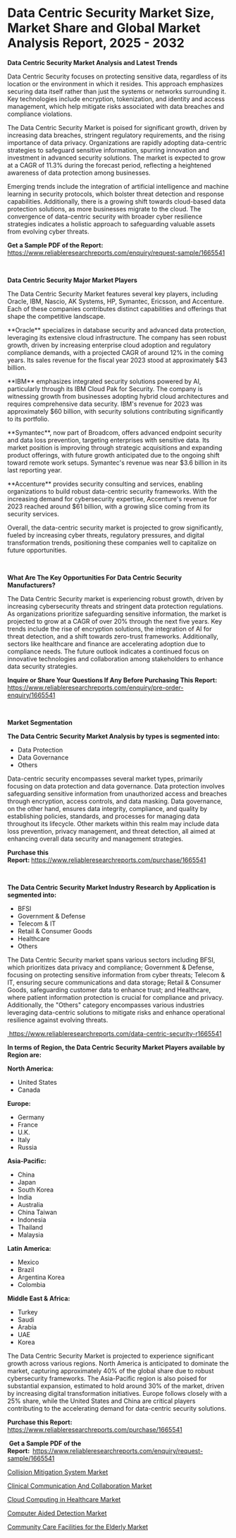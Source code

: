 <p><h1>Data Centric Security Market Size, Market Share and Global Market Analysis Report, 2025 - 2032</h1></p><p><strong>Data Centric Security Market Analysis and Latest Trends</strong></p>
<p><p>Data Centric Security focuses on protecting sensitive data, regardless of its location or the environment in which it resides. This approach emphasizes securing data itself rather than just the systems or networks surrounding it. Key technologies include encryption, tokenization, and identity and access management, which help mitigate risks associated with data breaches and compliance violations.</p><p>The Data Centric Security Market is poised for significant growth, driven by increasing data breaches, stringent regulatory requirements, and the rising importance of data privacy. Organizations are rapidly adopting data-centric strategies to safeguard sensitive information, spurring innovation and investment in advanced security solutions. The market is expected to grow at a CAGR of 11.3% during the forecast period, reflecting a heightened awareness of data protection among businesses.</p><p>Emerging trends include the integration of artificial intelligence and machine learning in security protocols, which bolster threat detection and response capabilities. Additionally, there is a growing shift towards cloud-based data protection solutions, as more businesses migrate to the cloud. The convergence of data-centric security with broader cyber resilience strategies indicates a holistic approach to safeguarding valuable assets from evolving cyber threats.</p></p>
<p><strong>Get a Sample PDF of the Report:&nbsp;</strong> <a href="https://www.reliableresearchreports.com/enquiry/request-sample/1665541?utm_campaign=115&utm_medium=2&utm_source=Github&utm_content=ia&utm_term=09032025&utm_id=data-centric-security">https://www.reliableresearchreports.com/enquiry/request-sample/1665541</a></p>
<p>&nbsp;</p>
<p><strong>Data Centric Security Major Market Players</strong></p>
<p><p>The Data Centric Security Market features several key players, including Oracle, IBM, Nascio, AK Systems, HP, Symantec, Ericsson, and Accenture. Each of these companies contributes distinct capabilities and offerings that shape the competitive landscape.</p><p>**Oracle** specializes in database security and advanced data protection, leveraging its extensive cloud infrastructure. The company has seen robust growth, driven by increasing enterprise cloud adoption and regulatory compliance demands, with a projected CAGR of around 12% in the coming years. Its sales revenue for the fiscal year 2023 stood at approximately $43 billion.</p><p>**IBM** emphasizes integrated security solutions powered by AI, particularly through its IBM Cloud Pak for Security. The company is witnessing growth from businesses adopting hybrid cloud architectures and requires comprehensive data security. IBM's revenue for 2023 was approximately $60 billion, with security solutions contributing significantly to its portfolio.</p><p>**Symantec**, now part of Broadcom, offers advanced endpoint security and data loss prevention, targeting enterprises with sensitive data. Its market position is improving through strategic acquisitions and expanding product offerings, with future growth anticipated due to the ongoing shift toward remote work setups. Symantec's revenue was near $3.6 billion in its last reporting year.</p><p>**Accenture** provides security consulting and services, enabling organizations to build robust data-centric security frameworks. With the increasing demand for cybersecurity expertise, Accenture's revenue for 2023 reached around $61 billion, with a growing slice coming from its security services.</p><p>Overall, the data-centric security market is projected to grow significantly, fueled by increasing cyber threats, regulatory pressures, and digital transformation trends, positioning these companies well to capitalize on future opportunities.</p></p>
<p>&nbsp;</p>
<p><strong>What Are The Key Opportunities For Data Centric Security Manufacturers?</strong></p>
<p><p>The Data Centric Security market is experiencing robust growth, driven by increasing cybersecurity threats and stringent data protection regulations. As organizations prioritize safeguarding sensitive information, the market is projected to grow at a CAGR of over 20% through the next five years. Key trends include the rise of encryption solutions, the integration of AI for threat detection, and a shift towards zero-trust frameworks. Additionally, sectors like healthcare and finance are accelerating adoption due to compliance needs. The future outlook indicates a continued focus on innovative technologies and collaboration among stakeholders to enhance data security strategies.</p></p>
<p><strong>Inquire or Share Your Questions If Any Before Purchasing This Report:</strong> <a href="https://www.reliableresearchreports.com/enquiry/pre-order-enquiry/1665541?utm_campaign=115&utm_medium=2&utm_source=Github&utm_content=ia&utm_term=09032025&utm_id=data-centric-security">https://www.reliableresearchreports.com/enquiry/pre-order-enquiry/1665541</a></p>
<p>&nbsp;</p>
<p><strong>Market Segmentation</strong></p>
<p><strong>The Data Centric Security Market Analysis by types is segmented into:</strong></p>
<p><ul><li>Data Protection</li><li>Data Governance</li><li>Others</li></ul></p>
<p><p>Data-centric security encompasses several market types, primarily focusing on data protection and data governance. Data protection involves safeguarding sensitive information from unauthorized access and breaches through encryption, access controls, and data masking. Data governance, on the other hand, ensures data integrity, compliance, and quality by establishing policies, standards, and processes for managing data throughout its lifecycle. Other markets within this realm may include data loss prevention, privacy management, and threat detection, all aimed at enhancing overall data security and management strategies.</p></p>
<p><strong>Purchase this Report:&nbsp;</strong><a href="https://www.reliableresearchreports.com/purchase/1665541?utm_campaign=115&utm_medium=2&utm_source=Github&utm_content=ia&utm_term=09032025&utm_id=data-centric-security">https://www.reliableresearchreports.com/purchase/1665541</a></p>
<p>&nbsp;</p>
<p><strong>The Data Centric Security Market Industry Research by Application is segmented into:</strong></p>
<p><ul><li>BFSI</li><li>Government & Defense</li><li>Telecom & IT</li><li>Retail & Consumer Goods</li><li>Healthcare</li><li>Others</li></ul></p>
<p><p>The Data Centric Security market spans various sectors including BFSI, which prioritizes data privacy and compliance; Government & Defense, focusing on protecting sensitive information from cyber threats; Telecom & IT, ensuring secure communications and data storage; Retail & Consumer Goods, safeguarding customer data to enhance trust; and Healthcare, where patient information protection is crucial for compliance and privacy. Additionally, the "Others" category encompasses various industries leveraging data-centric solutions to mitigate risks and enhance operational resilience against evolving threats.</p></p>
<p><a href="https://www.reliableresearchreports.com/data-centric-security-r1665541?utm_campaign=115&utm_medium=2&utm_source=Github&utm_content=ia&utm_term=09032025&utm_id=data-centric-security">&nbsp;https://www.reliableresearchreports.com/data-centric-security-r1665541</a></p>
<p><strong>In terms of Region, the Data Centric Security Market Players available by Region are:</strong></p>
<p>
    <p> <strong> North America: </strong>
        <ul>
            <li>United States</li>
            <li>Canada</li>
        </ul>
        </p> 
    <p> <strong> Europe: </strong>
        <ul>
            <li>Germany</li>
            <li>France</li>
            <li>U.K.</li>
            <li>Italy</li>
            <li>Russia</li>
        </ul>
        </p> 
    <p> <strong> Asia-Pacific: </strong>
        <ul>
            <li>China</li>
            <li>Japan</li>
            <li>South Korea</li>
            <li>India</li>
            <li>Australia</li>
            <li>China Taiwan</li>
            <li>Indonesia</li>
            <li>Thailand</li>
            <li>Malaysia</li>
        </ul>
        </p> 
    <p> <strong> Latin America: </strong>
        <ul>
            <li>Mexico</li>
            <li>Brazil</li>
            <li>Argentina Korea</li>
            <li>Colombia</li>
        </ul>
        </p> 
    <p> <strong> Middle East & Africa: </strong>
        <ul>
            <li>Turkey</li>
            <li>Saudi</li>
            <li>Arabia</li>
            <li>UAE</li>
            <li>Korea</li>
        </ul>
    </p>
    </p>
<p><p>The Data Centric Security Market is projected to experience significant growth across various regions. North America is anticipated to dominate the market, capturing approximately 40% of the global share due to robust cybersecurity frameworks. The Asia-Pacific region is also poised for substantial expansion, estimated to hold around 30% of the market, driven by increasing digital transformation initiatives. Europe follows closely with a 25% share, while the United States and China are critical players contributing to the accelerating demand for data-centric security solutions.</p></p>
<p><strong>Purchase this Report: </strong><a href="https://www.reliableresearchreports.com/purchase/1665541?utm_campaign=115&utm_medium=2&utm_source=Github&utm_content=ia&utm_term=09032025&utm_id=data-centric-security">https://www.reliableresearchreports.com/purchase/1665541</a></p>
<p>&nbsp;<strong>Get a Sample PDF of the Report:&nbsp;&nbsp;</strong><a href="https://www.reliableresearchreports.com/enquiry/request-sample/1665541?utm_campaign=115&utm_medium=2&utm_source=Github&utm_content=ia&utm_term=09032025&utm_id=data-centric-security">https://www.reliableresearchreports.com/enquiry/request-sample/1665541</a></p>
<p><strong></strong></p>
<p><p><a href="https://github.com/shroffuhpa/Market-Research-Report-List-1/blob/main/collision-mitigation-system-market.md?utm_campaign=115&utm_medium=2&utm_source=Github&utm_content=ia&utm_term=09032025&utm_id=data-centric-security">Collision Mitigation System Market</a></p><p><a href="https://github.com/seibttullyjh/Market-Research-Report-List-1/blob/main/clinical-communication-and-collaboration-market.md?utm_campaign=115&utm_medium=2&utm_source=Github&utm_content=ia&utm_term=09032025&utm_id=data-centric-security">Clinical Communication And Collaboration Market</a></p><p><a href="https://github.com/dafertsuria/Market-Research-Report-List-1/blob/main/cloud-computing-in-healthcare-market.md?utm_campaign=115&utm_medium=2&utm_source=Github&utm_content=ia&utm_term=09032025&utm_id=data-centric-security">Cloud Computing in Healthcare Market</a></p><p><a href="https://github.com/billejuman43/Market-Research-Report-List-1/blob/main/computer-aided-detection-market.md?utm_campaign=115&utm_medium=2&utm_source=Github&utm_content=ia&utm_term=09032025&utm_id=data-centric-security">Computer Aided Detection Market</a></p><p><a href="https://github.com/pockettifere14/Market-Research-Report-List-1/blob/main/community-care-facilities-for-the-elderly-market.md?utm_campaign=115&utm_medium=2&utm_source=Github&utm_content=ia&utm_term=09032025&utm_id=data-centric-security">Community Care Facilities for the Elderly Market</a></p></p>